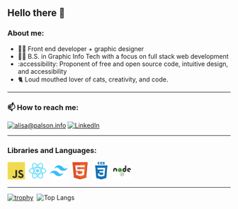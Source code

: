 ## Hello there 👋


### About me:
  - 👩‍💻 Front end developer + graphic designer
  - 👩‍🎓 B.S. in Graphic Info Tech with a focus on full stack web development
  - :accessibility: Proponent of free and open source code, intuitive design, and accessibility
  - 🐈 Loud mouthed lover of cats, creativity, and code.

---

### 📫 How to reach me:
<a href="mailto:alisa@palson.info">![alisa@palson.info](https://img.shields.io/badge/Gmail-D14836?style=for-the-badge&logo=gmail&logoColor=white)</a>
<a href="https://www.linkedin.com/in/alisamfp/">![LinkedIn](https://img.shields.io/badge/LinkedIn-0077B5?style=for-the-badge&logo=linkedin&logoColor=white)</a>

---

### Libraries and Languages:

  <img src="https://github.com/devicons/devicon/blob/master/icons/javascript/javascript-original.svg" title="JavaScript" alt="JavaScript" width="40" height="40"/>&nbsp;
  <img src="https://github.com/devicons/devicon/blob/master/icons/react/react-original.svg"  title="React" alt="React" width="40" height="40"/>&nbsp;
  <img src="https://github.com/devicons/devicon/blob/master/icons/tailwindcss/tailwindcss-original.svg" title="Tailwind CSS" alt="Tailwind CSS" width="40" height="40"/>&nbsp;
  <img src="https://github.com/devicons/devicon/blob/master/icons/html5/html5-original.svg" title="HTML5" alt="HTML" width="40" height="40"/>&nbsp;
  <img src="https://github.com/devicons/devicon/blob/master/icons/css3/css3-plain-wordmark.svg"  title="CSS3" alt="CSS" width="40" height="40"/>&nbsp;
  <img src="https://github.com/devicons/devicon/blob/master/icons/nodejs/nodejs-original-wordmark.svg" title="NodeJS" alt="NodeJS" width="40" height="40"/>&nbsp;

---

[![trophy](https://github-profile-trophy.vercel.app/?username=alisamfp&column=3&row=1)](https://github.com/ryo-ma/github-profile-trophy)&nbsp;
![Top Langs](https://github-readme-stats.vercel.app/api/top-langs/?username=alisamfp&layout=compact) 

